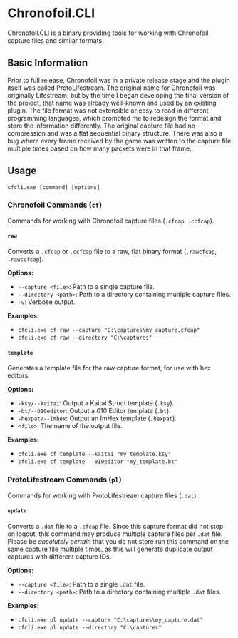 # Chronofoil.CLI

Chronofoil.CLI is a binary providing tools for working with Chronofoil capture files and similar formats.

## Basic Information

Prior to full release, Chronofoil was in a private release stage and the plugin itself was called ProtoLifestream. The
original name for Chronofoil was originally Lifestream, but by the time I began developing the final version of the
project, that name was already well-known and used by an existing plugin. The file format was not extensible or easy
to read in different programming languages, which prompted me to redesign the format and store the information
differently. The original capture file had no compression and was a flat sequential binary structure. There was also a
bug where every frame received by the game was written to the capture file multiple times based on how many packets 
were in that frame.

## Usage

`cfcli.exe [command] [options]`

### Chronofoil Commands (`cf`)

Commands for working with Chronofoil capture files (`.cfcap`, `.ccfcap`).

#### `raw`

Converts a `.cfcap` or `.ccfcap` file to a raw, flat binary format (`.rawcfcap`, `.rawccfcap`).

**Options:**

*   `--capture <file>`: Path to a single capture file.
*   `--directory <path>`: Path to a directory containing multiple capture files.
*   `-v`: Verbose output.

**Examples:**

*   `cfcli.exe cf raw --capture "C:\captures\my_capture.cfcap"`
*   `cfcli.exe cf raw --directory "C:\captures"`

#### `template`

Generates a template file for the raw capture format, for use with hex editors.

**Options:**

*   `-ksy/--kaitai`: Output a Kaitai Struct template (`.ksy`).
*   `-bt/--010editor`: Output a 010 Editor template (`.bt`).
*   `-hexpat/--imhex`: Output an ImHex template (`.hexpat`).
*   `<file>`: The name of the output file.

**Examples:**

*   `cfcli.exe cf template --kaitai "my_template.ksy"`
*   `cfcli.exe cf template --010editor "my_template.bt"`

### ProtoLifestream Commands (`pl`)

Commands for working with ProtoLifestream capture files (`.dat`).

#### `update`

Converts a `.dat` file to a `.cfcap` file. Since this capture format did not stop on logout, this command may produce
multiple capture files per `.dat` file. Please be *absolutely certain* that you do not store run this command on the
same capture file multiple times, as this will generate duplicate output captures with different capture IDs.

**Options:**

*   `--capture <file>`: Path to a single `.dat` file.
*   `--directory <path>`: Path to a directory containing multiple `.dat` files.

**Examples:**

*   `cfcli.exe pl update --capture "C:\captures\my_capture.dat"`
*   `cfcli.exe pl update --directory "C:\captures"`